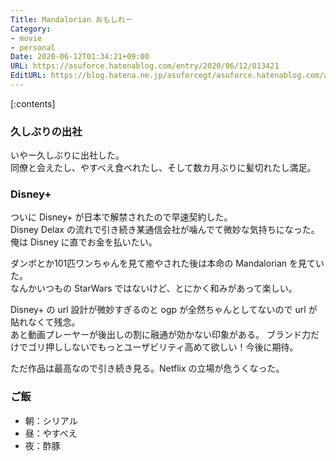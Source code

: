 ```yaml
---
Title: Mandalorian おもしれー
Category:
- movie
- personal
Date: 2020-06-12T01:34:21+09:00
URL: https://asuforce.hatenablog.com/entry/2020/06/12/013421
EditURL: https://blog.hatena.ne.jp/asuforcegt/asuforce.hatenablog.com/atom/entry/26006613583879365
---
```


[:contents]

###  久しぶりの出社

いやー久しぶりに出社した。  
同僚と会えたし、やすべえ食べれたし、そして数カ月ぶりに髪切れたし満足。

### Disney+

ついに Disney+ が日本で解禁されたので早速契約した。  
Disney Delax の流れで引き続き某通信会社が噛んでて微妙な気持ちになった。俺は Disney に直でお金を払いたい。

ダンボとか101匹ワンちゃんを見て癒やされた後は本命の Mandalorian を見ていた。  
なんかいつもの StarWars ではないけど、とにかく和みがあって楽しい。

Disney+ の url 設計が微妙すぎるのと ogp が全然ちゃんとしてないので url が貼れなくて残念。  
あと動画プレーヤーが後出しの割に融通が効かない印象がある。
ブランド力だけでゴリ押ししないでもっとユーザビリティ高めて欲しい！今後に期待。

ただ作品は最高なので引き続き見る。Netflix の立場が危うくなった。

### ご飯

- 朝：シリアル
- 昼：やすべえ
- 夜：酢豚
